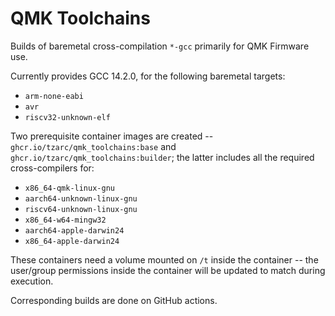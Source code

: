 # QMK Toolchains

Builds of baremetal cross-compilation `*-gcc` primarily for QMK Firmware use.

Currently provides GCC 14.2.0, for the following baremetal targets:

* `arm-none-eabi`
* `avr`
* `riscv32-unknown-elf`

Two prerequisite container images are created -- `ghcr.io/tzarc/qmk_toolchains:base` and `ghcr.io/tzarc/qmk_toolchains:builder`; the latter includes all the required cross-compilers for:

* `x86_64-qmk-linux-gnu`
* `aarch64-unknown-linux-gnu`
* `riscv64-unknown-linux-gnu`
* `x86_64-w64-mingw32`
* `aarch64-apple-darwin24`
* `x86_64-apple-darwin24`

These containers need a volume mounted on `/t` inside the container -- the user/group permissions inside the container will be updated to match during execution.

Corresponding builds are done on GitHub actions.

